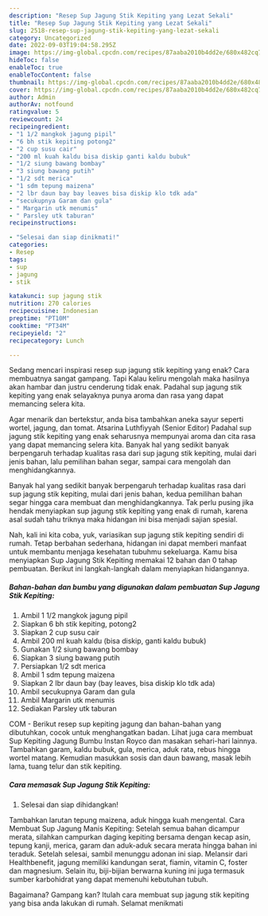 ```yaml
---
description: "Resep Sup Jagung Stik Kepiting yang Lezat Sekali"
title: "Resep Sup Jagung Stik Kepiting yang Lezat Sekali"
slug: 2518-resep-sup-jagung-stik-kepiting-yang-lezat-sekali
category: Uncategorized
date: 2022-09-03T19:04:58.295Z
image: https://img-global.cpcdn.com/recipes/87aaba2010b4dd2e/680x482cq70/sup-jagung-stik-kepiting-foto-resep-utama.jpg
hideToc: false
enableToc: true
enableTocContent: false
thumbnail: https://img-global.cpcdn.com/recipes/87aaba2010b4dd2e/680x482cq70/sup-jagung-stik-kepiting-foto-resep-utama.jpg
cover: https://img-global.cpcdn.com/recipes/87aaba2010b4dd2e/680x482cq70/sup-jagung-stik-kepiting-foto-resep-utama.jpg
author: Admin
authorAv: notfound
ratingvalue: 5
reviewcount: 24
recipeingredient:
- "1 1/2 mangkok jagung pipil"
- "6 bh stik kepiting potong2"
- "2 cup susu cair"
- "200 ml kuah kaldu bisa diskip ganti kaldu bubuk"
- "1/2 siung bawang bombay"
- "3 siung bawang putih"
- "1/2 sdt merica"
- "1 sdm tepung maizena"
- "2 lbr daun bay bay leaves bisa diskip klo tdk ada"
- "secukupnya Garam dan gula"
- " Margarin utk menumis"
- " Parsley utk taburan"
recipeinstructions:

- "Selesai dan siap dinikmati!"
categories:
- Resep
tags:
- sup
- jagung
- stik

katakunci: sup jagung stik 
nutrition: 270 calories
recipecuisine: Indonesian
preptime: "PT10M"
cooktime: "PT34M"
recipeyield: "2"
recipecategory: Lunch

---
```



Sedang mencari inspirasi resep sup jagung stik kepiting yang enak? Cara membuatnya sangat gampang. Tapi Kalau keliru mengolah maka hasilnya akan hambar dan justru cenderung tidak enak. Padahal sup jagung stik kepiting yang enak selayaknya punya aroma dan rasa yang dapat memancing selera kita.


Agar menarik dan bertekstur, anda bisa tambahkan aneka sayur seperti wortel, jagung, dan tomat. Atsarina Luthfiyyah (Senior Editor) Padahal sup jagung stik kepiting yang enak seharusnya mempunyai aroma dan cita rasa yang dapat memancing selera kita. Banyak hal yang sedikit banyak berpengaruh terhadap kualitas rasa dari sup jagung stik kepiting, mulai dari jenis bahan, lalu pemilihan bahan segar, sampai cara mengolah dan menghidangkannya.

Banyak hal yang sedikit banyak berpengaruh terhadap kualitas rasa dari sup jagung stik kepiting, mulai dari jenis bahan, kedua pemilihan bahan segar hingga cara membuat dan menghidangkannya. Tak perlu pusing jika hendak menyiapkan sup jagung stik kepiting yang enak di rumah, karena asal sudah tahu triknya maka hidangan ini bisa menjadi sajian spesial.


Nah, kali ini kita coba, yuk, variasikan sup jagung stik kepiting sendiri di rumah. Tetap berbahan sederhana, hidangan ini dapat memberi manfaat untuk membantu menjaga kesehatan tubuhmu sekeluarga. Kamu bisa menyiapkan Sup Jagung Stik Kepiting memakai 12 bahan dan 0 tahap pembuatan. Berikut ini langkah-langkah dalam menyiapkan hidangannya.

<!--inarticleads1-->

##### Bahan-bahan dan bumbu yang digunakan dalam pembuatan Sup Jagung Stik Kepiting:

1. Ambil 1 1/2 mangkok jagung pipil
1. Siapkan 6 bh stik kepiting, potong2
1. Siapkan 2 cup susu cair
1. Ambil 200 ml kuah kaldu (bisa diskip, ganti kaldu bubuk)
1. Gunakan 1/2 siung bawang bombay
1. Siapkan 3 siung bawang putih
1. Persiapkan 1/2 sdt merica
1. Ambil 1 sdm tepung maizena
1. Siapkan 2 lbr daun bay (bay leaves, bisa diskip klo tdk ada)
1. Ambil secukupnya Garam dan gula
1. Ambil  Margarin utk menumis
1. Sediakan  Parsley utk taburan


COM - Berikut resep sup kepiting jagung dan bahan-bahan yang dibutuhkan, cocok untuk menghangatkan badan. Lihat juga cara membuat Sup Kepiting Jagung Bumbu Instan Royco dan masakan sehari-hari lainnya. Tambahkan garam, kaldu bubuk, gula, merica, aduk rata, rebus hingga wortel matang. Kemudian masukkan sosis dan daun bawang, masak lebih lama, tuang telur dan stik kepiting. 

<!--inarticleads2-->

##### Cara memasak Sup Jagung Stik Kepiting:


1. Selesai dan siap dihidangkan!

Tambahkan larutan tepung maizena, aduk hingga kuah mengental. Cara Membuat Sup Jagung Manis Kepiting: Setelah semua bahan dicampur merata, silahkan campurkan daging kepiting bersama dengan kecap asin, tepung kanji, merica, garam dan aduk-aduk secara merata hingga bahan ini teraduk. Setelah selesai, sambil menunggu adonan ini siap. Melansir dari Healthbenefit, jagung memiliki kandungan serat, fiamin, vitamin C, foster dan magnesium. Selain itu, biji-bijian berwarna kuning ini juga termasuk sumber karbohidrat yang dapat memenuhi kebutuhan tubuh. 

Bagaimana? Gampang kan? Itulah cara membuat sup jagung stik kepiting yang bisa anda lakukan di rumah. Selamat menikmati
